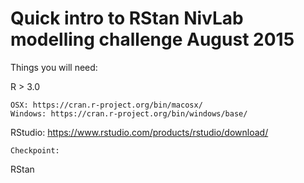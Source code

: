 Quick intro to RStan
NivLab modelling challenge
August 2015
===

Things you will need:

R > 3.0 

	OSX: https://cran.r-project.org/bin/macosx/
	Windows: https://cran.r-project.org/bin/windows/base/

RStudio: https://www.rstudio.com/products/rstudio/download/
 
	Checkpoint:  

RStan